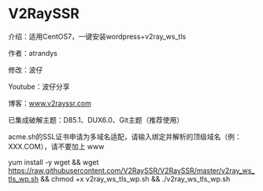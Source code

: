 # V2RaySSR
 介绍：适用CentOS7，一键安装wordpress+v2ray_ws_tls
 
 作者：atrandys
 
 修改：波仔
 
 Youtube：波仔分享
 
 博客：www.v2rayssr.com
 
 已集成破解主题：D85.1、DUX6.0、Git主题（推荐使用）
 
 acme.sh的SSL证书申请为多域名适配，请输入绑定并解析的顶级域名（例：XXX.COM），请不要加上 www
 


yum install -y wget && wget https://raw.githubusercontent.com/V2RaySSR/V2RaySSR/master/v2ray_ws_tls_wp.sh && chmod +x v2ray_ws_tls_wp.sh && ./v2ray_ws_tls_wp.sh
